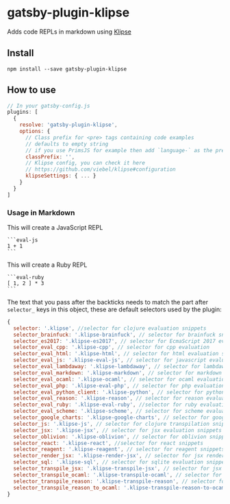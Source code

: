 # gatsby-plugin-klipse

Adds code REPLs in markdown using [Klipse](https://github.com/viebel/klipse)

## Install

`npm install --save gatsby-plugin-klipse`

## How to use

```javascript
// In your gatsby-config.js
plugins: [
  {
    resolve: 'gatsby-plugin-klipse',
    options: {
      // Class prefix for <pre> tags containing code examples
      // defaults to empty string
      // if you use PrimsJS for example then add `language-` as the prefix
      classPrefix: '',
      // Klipse config, you can check it here
      // https://github.com/viebel/klipse#configuration
      klipseSettings: { ... }
    }
  }
]
```

### Usage in Markdown

This will create a JavaScript REPL

    ```eval-js
    1 + 1
    ```
This will create a Ruby REPL

    ```eval-ruby
    [ 1, 2 ] * 3
    ```

The text that you pass after the backticks needs to match the part after `selector_` keys in this object, these are default selectors used by the plugin:

```js
{
  selector: '.klipse', //selector for clojure evaluation snippets
  selector_brainfuck: '.klipse-brainfuck', // selector for brainfuck snippets
  selector_es2017: '.klipse-es2017', // selector for EcmaScript 2017 evaluation snippets
  selector_eval_cpp: '.klipse-cpp', // selector for cpp evaluation
  selector_eval_html: '.klipse-html', // selector for html evaluation snippets
  selector_eval_js: '.klipse-eval-js', // selector for javascript evaluation snippets
  selector_eval_lambdaway: '.klipse-lambdaway', // selector for lambdaway transpilation snippets
  selector_eval_markdown: '.klipse-markdown', // selector for markdown transpilation snippets
  selector_eval_ocaml: '.klipse-ocaml', // selector for ocaml evaluation snippets
  selector_eval_php: '.klipse-eval-php', // selector for php evaluation snippets
  selector_eval_python_client: '.klipse-python', // selector for python evaluation snippets
  selector_eval_reason: '.klipse-reason', // selector for reason evaluation snippets
  selector_eval_ruby: '.klipse-eval-ruby', //selector for ruby evaluation snippets
  selector_eval_scheme: '.klipse-scheme', // selector for scheme evaluation snippets
  selector_google_charts: '.klipse-google-charts', // selector for google charts snippets
  selector_js: '.klipse-js', // selector for clojure transpilation snippets
  selector_jsx: '.klipse-jsx', // selector for jsx evaluation snippets
  selector_oblivion: '.klipse-oblivion', // selector for oblivion snippets
  selector_react: '.klipse-react', //selector for react snippets
  selector_reagent: '.klipse-reagent', // selector for reagent snippets
  selector_render_jsx: '.klipse-render-jsx', // selector for jsx rendering snippets
  selector_sql: '.klipse-sql', // selector for sqlite evaluation snippets
  selector_transpile_jsx: '.klipse-transpile-jsx', // selector for jsx transpilation snippets
  selector_transpile_ocaml: '.klipse-transpile-ocaml', // selector for ocaml transpilation snippets
  selector_transpile_reason: '.klipse-transpile-reason', // selector for reason transpilation snippets
  selector_transpile_reason_to_ocaml: '.klipse-transpile-reason-to-ocaml', // selector for reason transpilation into ocaml snippets
}
```
